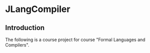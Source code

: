 # JLangCompiler 
## Introduction
The following is a course project for course "Formal Languages and Compilers".